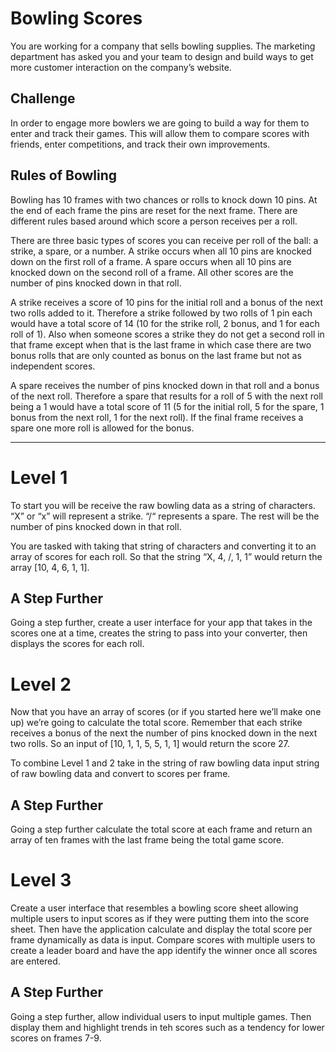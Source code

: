 # Bowling Scores

You are working for a company that sells bowling supplies. The marketing department has asked you and your team to design and build ways to get more customer interaction on the company’s website.

## Challenge
In order to engage more bowlers we are going to build a way for them to enter and track their games. This will allow them to compare scores with friends, enter competitions, and track their own improvements.

## Rules of Bowling
Bowling has 10 frames with two chances or rolls to knock down 10 pins. At the end of each frame the pins are reset for the next frame. There are different rules based around which score a person receives per a roll.

There are three basic types of scores you can receive per roll of the ball: a strike, a spare, or a number. A strike occurs when all 10 pins are knocked down on the first roll of a frame. A spare occurs when all 10 pins are knocked down on the second roll of a frame. All other scores are the number of pins knocked down in that roll.

A strike receives a score of 10 pins for the initial roll and a bonus of the next two rolls added to it. Therefore a strike followed by two rolls of 1 pin each would have a total score of 14 (10 for the strike roll, 2 bonus, and 1 for each roll of 1). Also when someone scores a strike they do not get a second roll in that frame except when that is the last frame in which case there are two bonus rolls that are only counted as bonus on the last frame but not as independent scores.

A spare receives the number of pins knocked down in that roll and a bonus of the next roll. Therefore a spare that results for a roll of 5 with the next roll being a 1 would have a total score of 11 (5 for the initial roll, 5 for the spare, 1 bonus from the next roll, 1 for the next roll). If the final frame receives a spare one more roll is allowed for the bonus.

<hr>

# Level 1
To start you will be receive the raw bowling data as a string of characters. “X” or “x” will represent a strike. “/“ represents a spare. The rest will be the number of pins knocked down in that roll.

You are tasked with taking that string of characters and converting it to an array of scores for each roll. So that the string “X, 4, /, 1, 1” would return the array [10, 4, 6, 1, 1].

## A Step Further
Going a step further, create a user interface for your app that takes in the scores one at a time, creates the string to pass into your converter, then displays the scores for each roll.

# Level 2
Now that you have an array of scores (or if you started here we’ll make one up) we’re going to calculate the total score. Remember that each strike receives a bonus of the next the number of pins knocked down in the next two rolls. So an input of [10, 1, 1, 5, 5, 1, 1] would return the score 27.

To combine Level 1 and 2 take in the string of raw bowling data input string of raw bowling data and convert to scores per frame.

## A Step Further
Going a step further calculate the total score at each frame and return an array of ten frames with the last frame being the total game score.

# Level 3
Create a user interface that resembles a bowling score sheet allowing multiple users to input scores as if they were putting them into the score sheet. Then have the application calculate and display the total score per frame dynamically as data is input. Compare scores with multiple users to create a leader board and have the app identify the winner once all scores are entered.

## A Step Further
Going a step further, allow individual users to input multiple games. Then display them and highlight trends in teh scores such as a tendency for lower scores on frames 7-9.
